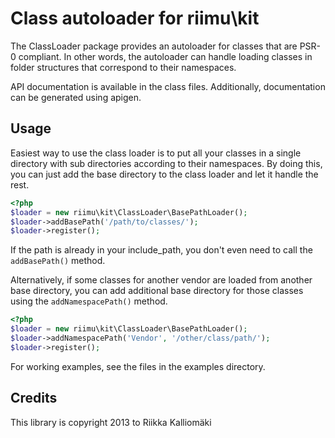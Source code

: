 # Class autoloader for riimu\kit #

The ClassLoader package provides an autoloader for classes that are PSR-0
compliant. In other words, the autoloader can handle loading classes in
folder structures that correspond to their namespaces.

API documentation is available in the class files. Additionally, documentation
can be generated using apigen.

## Usage ##

Easiest way to use the class loader is to put all your classes in a single
directory with sub directories according to their namespaces. By doing this,
you can just add the base directory to the class loader and let it handle the
rest.

```php
<?php
$loader = new riimu\kit\ClassLoader\BasePathLoader();
$loader->addBasePath('/path/to/classes/');
$loader->register();
```

If the path is already in your include_path, you don't even need to call the
`addBasePath()` method.

Alternatively, if some classes for another vendor are loaded from another base
directory, you can add additional base directory for those classes using the
`addNamespacePath()` method.

```php
<?php
$loader = new riimu\kit\ClassLoader\BasePathLoader();
$loader->addNamespacePath('Vendor', '/other/class/path/');
$loader->register();
```

For working examples, see the files in the examples directory.

## Credits ##

This library is copyright 2013 to Riikka Kalliomäki